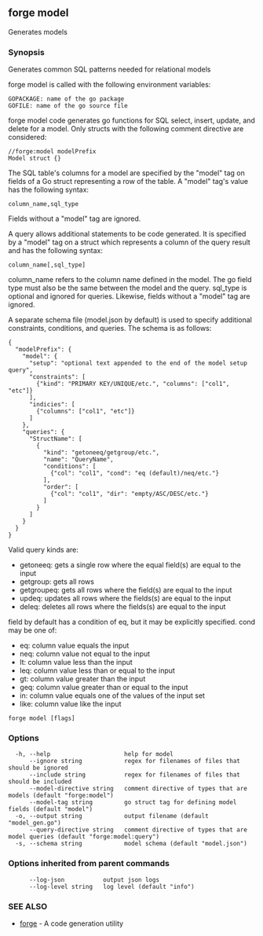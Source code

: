 ## forge model

Generates models

### Synopsis

Generates common SQL patterns needed for relational models

forge model is called with the following environment variables:

    GOPACKAGE: name of the go package
    GOFILE: name of the go source file

forge model code generates go functions for SQL select, insert, update, and
delete for a model. Only structs with the following comment directive are
considered:

    //forge:model modelPrefix
    Model struct {}

The SQL table's columns for a model are specified by the "model" tag on fields
of a Go struct representing a row of the table. A "model" tag's value has the
following syntax:

    column_name,sql_type

Fields without a "model" tag are ignored.

A query allows additional statements to be code generated. It is specified by a
"model" tag on a struct which represents a column of the query result and has
the following syntax:

    column_name[,sql_type]

column_name refers to the column name defined in the model. The go field type
must also be the same between the model and the query. sql_type is optional and
ignored for queries. Likewise, fields without a "model" tag are ignored.

A separate schema file (model.json by default) is used to specify additional
constraints, conditions, and queries. The schema is as follows:

    {
      "modelPrefix": {
        "model": {
          "setup": "optional text appended to the end of the model setup query",
          "constraints": [
            {"kind": "PRIMARY KEY/UNIQUE/etc.", "columns": ["col1", "etc"]}
          ],
          "indicies": [
            {"columns": ["col1", "etc"]}
          ]
        },
        "queries": {
          "StructName": [
            {
              "kind": "getoneeq/getgroup/etc.",
              "name": "QueryName",
              "conditions": [
                {"col": "col1", "cond": "eq (default)/neq/etc."}
              ],
              "order": [
                {"col": "col1", "dir": "empty/ASC/DESC/etc."}
              ]
            }
          ]
        }
      }
    }

Valid query kinds are:

- getoneeq: gets a single row where the equal field(s) are equal to the input
- getgroup: gets all rows
- getgroupeq: gets all rows where the field(s) are equal to the input
- updeq: updates all rows where the fields(s) are equal to the input
- deleq: deletes all rows where the fields(s) are equal to the input

field by default has a condition of eq, but it may be explicitly specified.
cond may be one of:

- eq: column value equals the input
- neq: column value not equal to the input
- lt: column value less than the input
- leq: column value less than or equal to the input
- gt: column value greater than the input
- geq: column value greater than or equal to the input
- in: column value equals one of the values of the input set
- like: column value like the input


```
forge model [flags]
```

### Options

```
  -h, --help                     help for model
      --ignore string            regex for filenames of files that should be ignored
      --include string           regex for filenames of files that should be included
      --model-directive string   comment directive of types that are models (default "forge:model")
      --model-tag string         go struct tag for defining model fields (default "model")
  -o, --output string            output filename (default "model_gen.go")
      --query-directive string   comment directive of types that are model queries (default "forge:model:query")
  -s, --schema string            model schema (default "model.json")
```

### Options inherited from parent commands

```
      --log-json           output json logs
      --log-level string   log level (default "info")
```

### SEE ALSO

* [forge](forge.md)	 - A code generation utility

